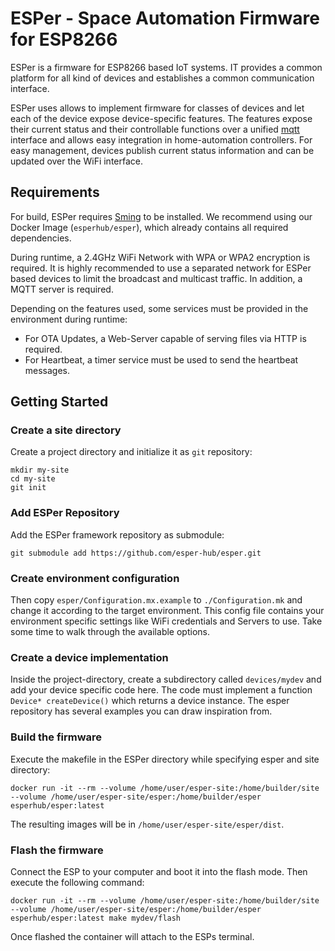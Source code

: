 # ESPer - Space Automation Firmware for ESP8266

ESPer is a firmware for ESP8266 based IoT systems.
IT provides a common platform for all kind of devices and establishes a common communication interface.

ESPer uses allows to implement firmware for classes of devices and let each of the device expose device-specific features.
The features expose their current status and their controllable functions over a unified [mqtt](http://mqtt.org/) interface and allows easy integration in home-automation controllers.
For easy management, devices publish current status information and can be updated over the WiFi interface.


## Requirements

For build, ESPer requires [Sming](https://github.com/SmingHub/Sming) to be installed. We recommend using our Docker Image (`esperhub/esper`), which already contains all required dependencies.

During runtime, a 2.4GHz WiFi Network with WPA or WPA2 encryption is required.
It is highly recommended to use a separated network for ESPer based devices to limit the broadcast and multicast traffic.
In addition, a MQTT server is required.

Depending on the features used, some services must be provided in the environment during runtime:
* For OTA Updates, a Web-Server capable of serving files via HTTP is required.
* For Heartbeat, a timer service must be used to send the heartbeat messages.


## Getting Started

### Create a site directory
Create a project directory and initialize it as `git` repository:
~~~~
mkdir my-site
cd my-site
git init
~~~~

### Add ESPer Repository
Add the ESPer framework repository as submodule:
~~~~
git submodule add https://github.com/esper-hub/esper.git
~~~~

### Create environment configuration
Then copy `esper/Configuration.mx.example` to `./Configuration.mk` and change it according to the target environment.
This config file contains your environment specific settings like WiFi credentials and Servers to use.
Take some time to walk through the available options.

### Create a device implementation
Inside the project-directory, create a subdirectory called `devices/mydev` and add your device specific code here.
The code must implement a function `Device* createDevice()` which returns a device instance. The esper repository
has several examples you can draw inspiration from.

### Build the firmware
Execute the makefile in the ESPer directory while specifying esper and site directory:
~~~~
docker run -it --rm --volume /home/user/esper-site:/home/builder/site --volume /home/user/esper-site/esper:/home/builder/esper esperhub/esper:latest
~~~~
The resulting images will be in `/home/user/esper-site/esper/dist`.

### Flash the firmware
Connect the ESP to your computer and boot it into the flash mode. Then execute the following command:
~~~~
docker run -it --rm --volume /home/user/esper-site:/home/builder/site --volume /home/user/esper-site/esper:/home/builder/esper esperhub/esper:latest make mydev/flash
~~~~
Once flashed the container will attach to the ESPs terminal.

